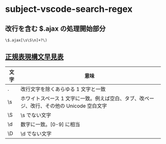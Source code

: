 # subject-vscode-search-regex

## 改行を含む $.ajax の処理開始部分
```txt
\$.ajax[\s\S\n]+?\)
```

## [正規表現構文早見表](https://developer.mozilla.org/ja/docs/Web/JavaScript/Guide/Regular_expressions/Cheatsheet)


| 文字 | 意味 |
----|---- 
| . | 改行文字を除くあらゆる 1 文字と一致 |
| \s | ホワイトスペース 1 文字に一致。例えば空白、タブ、改ページ、改行、その他の Unicode 空白文字 |
| \S | \s でない文字 |
| \d | 数字に一致。[0-9] に相当 |
| \D | \d でない文字 |
